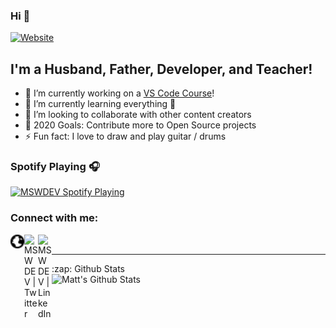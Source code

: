 ### Hi 👋

[![Website](https://img.shields.io/website?label=msw.dev&style=for-the-badge&url=https%3A%2F%2Fmsw.dev)](https://msw.dev)

## I'm a Husband, Father, Developer, and Teacher!

- 🔭 I’m currently working on a [VS Code Course][website]!
- 🌱 I’m currently learning everything 🤣
- 👯 I’m looking to collaborate with other content creators
- 🥅 2020 Goals: Contribute more to Open Source projects
- ⚡ Fun fact: I love to draw and play guitar / drums

### Spotify Playing 🎧
[<img src="https://now-playing-codestackr.vercel.app/api/spotify-playing" alt="MSWDEV Spotify Playing" width="350" />](https://open.spotify.com/user/sphiin.x)

### Connect with me:

[<img align="left" alt="msw.dev" width="22px" src="https://raw.githubusercontent.com/iconic/open-iconic/master/svg/globe.svg" />][website]
[<img align="left" alt="MSWDEV | Twitter" width="22px" src="https://cdn.jsdelivr.net/npm/simple-icons@v3/icons/twitter.svg" />][twitter]
[<img align="left" alt="MSWDEV | LinkedIn" width="22px" src="https://cdn.jsdelivr.net/npm/simple-icons@v3/icons/linkedin.svg" />][linkedin]

<br />

---

  <summary>:zap: Github Stats</summary>
  <img align="left" alt="Matt's Github Stats" src="https://github-readme-stats.codestackr.vercel.app/api?username=mswdev&show_icons=true&hide_border=true" />


[website]: https://msw.dev
[twitter]: https://twitter.com/mswdev
[linkedin]: https://linkedin.com/in/mswdev

